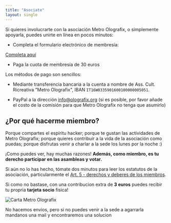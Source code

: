```yaml
---
title: "Asociate"
layout: single
---
```


Si quieres involucrarte con la asociación Metro Olografix, o simplemente apoyarla, puedes unirte en línea en pocos minutos:

- Completa el formulario electrónico de membresía:

<a href="https://docuseal.co/d/4cbG9PyQAhRsVL" class="bg-accent !text-white px-6 py-2 rounded-lg hover:bg-primary-dark transition-colors" target="_blank" rel="noopener">Completa aquí</a>

- Paga la cuota de membresía de 30 euros

Los métodos de pago son sencillos:

- Mediante transferencia bancaria a la cuenta a nombre de Ass. Cult. Ricreativa "Metro Olografix", IBAN `IT16W0335901600100000005051`.

- PayPal a la dirección [info@olografix.org](https://www.paypal.com/paypalme/olografix) (si es posible, por favor añade el costo de la comisión para que Metro Olografix no tenga que asumirlo)

## ¿Por qué hacerme miembro?

Porque compartes el espíritu hacker; porque te gustan las actividades de Metro Olografix; porque quieres contribuir a la vida de la asociación como puedas; porque disfrutas venir a charlar a la sede los lunes por la noche :)

¡Como puedes ver, hay muchas razones! **Además, como miembro, es tu derecho participar en las asambleas y votar.**

Si aún no lo has hecho, tómate dos minutos para leer los estatutos de la asociación, particularmente el [Art. 5 - derechos y deberes de los miembros](/associazione/statuto/#art-5--diritti-e-doveri-dei-soci).

Si como no bastase, con una contribucion extra de **3 euros** puedes recibir tu propria **tarjeta socio** fisica!

![Carta Metro Olografix](/images/TesseraPropaganda.png)

No hacemos envios, pero si no puedes venir a la sede a agarrarla mandanos una mail y encontraremos una solucion